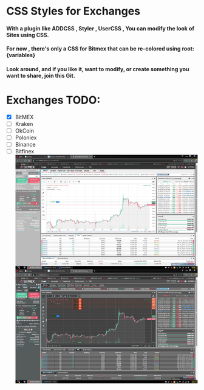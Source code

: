 # CSS Styles for Exchanges
#### With a plugin like ADDCSS , Styler , UserCSS , You can modify the look of Sites using CSS. 
#### For now , there's only a CSS for Bitmex that can be re-colored using root:{variables} 
#### Look around, and if you like it, want to modify, or create something you want to share, join this Git.


# Exchanges TODO:
- [x] BitMEX
- [ ] Kraken
- [ ] OkCoin
- [ ] Poloniex
- [ ] Binance
- [ ] Bitfinex
![Pinewiki](https://github.com/PineWiki/CSS-for-Exchanges/blob/master/Bitmex/Bitmex%20-%20Pinewiki.jpg)
